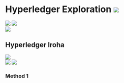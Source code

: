 # Hyperledger Exploration  ![](https://img.shields.io/badge/-Live-darkgreen)
![](https://img.shields.io/badge/Domain-Blockchain-blue) ![](https://img.shields.io/badge/Blockchain-Hyperledger-brown) <br/>  ![](https://img.shields.io/badge/Reviewed-Ramaguru_Radhakrishnan-bronze) <br/> 

## Hyperledger Iroha
![](https://img.shields.io/badge/Exploration_By-Kaushik_M-gold)  <br/>
![](https://img.shields.io/badge/Start-March-silver) ![](https://img.shields.io/badge/End-July-silver)

### Method 1
